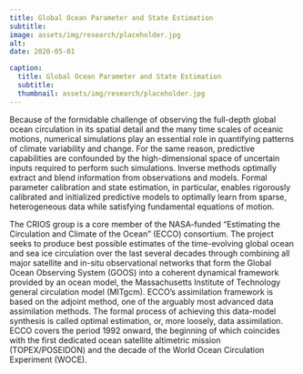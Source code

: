 ```yaml
---
title: Global Ocean Parameter and State Estimation
subtitle: 
image: assets/img/research/placeholder.jpg
alt: 
date: 2020-05-01

caption:
  title: Global Ocean Parameter and State Estimation
  subtitle: 
  thumbnail: assets/img/research/placeholder.jpg
---
```


Because of the formidable challenge of observing the full-depth global ocean circulation in its spatial detail and the many time scales of oceanic motions, numerical simulations play an essential role in quantifying patterns of climate variability and change. For the same reason, predictive capabilities are confounded by the high-dimensional space of uncertain inputs required to perform such simulations. Inverse methods optimally extract and blend information from observations and models. Formal parameter calibration and state estimation, in particular, enables rigorously calibrated and initialized predictive models to optimally learn from sparse, heterogeneous data while satisfying fundamental equations of motion. 

The CRIOS group is a core member of the NASA-funded “Estimating the Circulation and Climate of the Ocean” (ECCO) consortium. The project seeks to produce best possible estimates of the time-evolving global ocean and sea ice circulation over the last several decades through combining all major satellite and in-situ observational networks that form the Global Ocean Observing System (GOOS) into a coherent dynamical framework provided by an ocean model, the Massachusetts Institute of Technology general circulation model (MITgcm). ECCO’s assimilation framework is based on the adjoint method, one of the arguably most advanced data assimilation methods. The formal process of achieving this data-model synthesis is called optimal estimation, or, more loosely, data assimilation. ECCO covers the period 1992 onward, the beginning of which coincides with the first dedicated ocean satellite altimetric mission (TOPEX/POSEIDON) and the decade of the World Ocean Circulation Experiment (WOCE).

